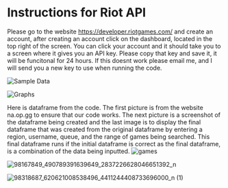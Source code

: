 # Instructions for Riot API
Please go to the website 
https://developer.riotgames.com/
and create an account, after creating an account click on the dashboard, located in the top right of the screen. You can click your account and it should take you to a screen where it gives you an API key. Please copy that key and save it, it will be funcitonal for 24 hours. If this doesnt work please email me, and I will send you a new key to use when running the code.

![Sample Data](https://user-images.githubusercontent.com/58304673/82372642-5541e400-99ea-11ea-816e-986cf32e4b66.jpg)

![Graphs](https://user-images.githubusercontent.com/58304673/82372580-36435200-99ea-11ea-9d2f-000127f03d5a.jpg)

Here is dataframe from the code. The first picture is from the website na.op.gg to ensure that our code works. The next picture is a screenshot of the dataframe being created and the last image is to display the final dataframe that was created from the original dataframe by entering a region, username, queue, and the range of games being searched. This final dataframe runs if the initial dataframe is correct as the final dataframe, is a combination of the data being inputted.
![games](https://user-images.githubusercontent.com/58304673/82373998-7277b200-99ec-11ea-861d-04d7db47f96a.jpg)

![98167849_490789391639649_2837226628046651392_n](https://user-images.githubusercontent.com/58304673/82374257-c84c5a00-99ec-11ea-8073-2b1f6fe365da.jpg)

![98318687_620621008538496_4411244408733696000_n (1)](https://user-images.githubusercontent.com/58304673/82374162-a8b53180-99ec-11ea-85d6-11e260a14796.jpg)

